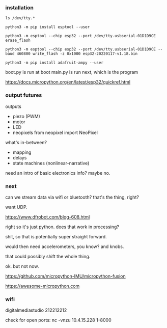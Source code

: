 ### installation

```
ls /dev/tty.*

python3 -m pip install esptool --user

python3 -m esptool --chip esp32 --port /dev/tty.usbserial-01D1D9CE erase_flash

python3 -m esptool --chip esp32 --port /dev/tty.usbserial-01D1D9CE --baud 460800 write_flash -z 0x1000 esp32-20220117-v1.18.bin

python3 -m pip install adafruit-ampy --user
```
boot.py is run at boot
main.py is run next, which is the program


https://docs.micropython.org/en/latest/esp32/quickref.html



### output futures

outputs
- piezo (PWM)
- motor
- LED
- neopixels
from neopixel import NeoPixel

what's in-between?
- mapping
- delays
- state machines (nonlinear-narrative)

need an intro of basic electronics info? maybe no.


### next

can we stream data via wifi or bluetooth? that's the thing, right?

want UDP.

https://www.dfrobot.com/blog-608.html

right so it's just python.
does that work in processing?

shit, so that is potentially super straight forward.

would then need accelerometers, you know? and knobs.

that could possibly shift the whole thing.

ok. but not now.

https://github.com/micropython-IMU/micropython-fusion


https://awesome-micropython.com


### wifi

digitalmediastudio
212212212

check for open ports:
nc -vnzu 10.4.15.228 1-8000
